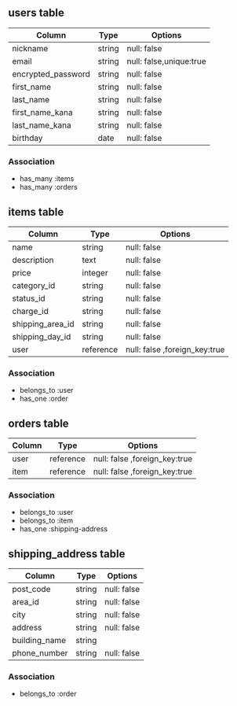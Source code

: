 ## users table

| Column               | Type                | Options                 |
|----------------------|---------------------|-------------------------|
| nickname             | string              | null: false             |
| email                | string              | null: false,unique:true |
| encrypted_password   | string              | null: false             |
| first_name           | string              | null: false             |
| last_name            | string              | null: false             |
| first_name_kana      | string              | null: false             |
| last_name_kana       | string              | null: false             |
| birthday             | date                | null: false             |


### Association

* has_many :items
* has_many :orders

## items table

| Column                              | Type       | Options                            |
|-------------------------------------|------------|------------------------------------|
| name                                | string     | null: false                        |
| description                         | text       | null: false                        |
| price                               | integer    | null: false                        |
| category_id                         | string     | null: false                        |
| status_id                           | string     | null: false                        |
| charge_id                           | string     | null: false                        |
| shipping_area_id                    | string     | null: false                        |
| shipping_day_id                     | string     | null: false                        |
| user                                | reference  | null: false ,foreign_key:true      |

### Association

- belongs_to :user
- has_one    :order

## orders table

| Column            | Type       | Options                            |
|-------------------|------------|------------------------------------|
| user              | reference  | null: false ,foreign_key:true      |
| item              | reference  | null: false ,foreign_key:true      |

### Association

- belongs_to :user
- belongs_to :item
- has_one    :shipping-address

## shipping_address table

| Column            | Type       | Options           |
|-------------------|------------|-------------------|
| post_code         | string     | null: false       |
| area_id           | string     | null: false       |
| city              | string     | null: false       |
| address           | string     | null: false       |
| building_name     | string     |                   |
| phone_number      | string     | null: false       |

### Association

- belongs_to :order

